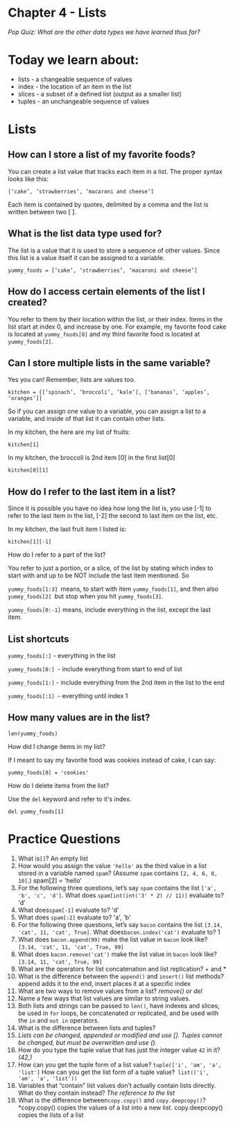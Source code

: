 # Chapter 4 - Lists



_Pop Quiz: What are the other data types we have learned thus far?_ 



# Today we learn about: 

- lists - a changeable sequence of values
- index - the location of an item in the list
- slices - a subset of a defined list (output as a smaller list)
- tuples - an unchangeable sequence of values





# Lists



## How can I store a list of my favorite foods? 

You can create a list value that tracks each item in a list. The proper syntax looks like this: 



```
[‘cake’, ‘strawberries’, ‘macaroni and cheese’]
```



Each item is contained by quotes, delimited by a comma and the list is written between two [ ]. 





## What is the list data type used for? 

The list is a value that it is used to store a sequence of other values. Since this list is a value itself it can be assigned to a variable. 



```
yummy_foods = [‘cake’, ‘strawberries’, ‘macaroni and cheese’]
```



## How do I access certain elements of the list I created? 

You refer to them by their location within the list, or their index. Items in the list start at index 0, and increase by one. For example, my favorite food cake is located at `yummy_foods[0]` and my third favorite food is located at `yummy_foods[2]`.



## Can I store multiple lists in the same variable? 

Yes you can! Remember, lists are values too. 



```
kitchen = [[‘spinach’, ‘broccoli’, ‘kale’], [‘bananas’, ‘apples’, ‘oranges’]]
```



So if you can assign one value to a variable, you can assign a list to a variable, and inside of that list it can contain other lists. 



In my kitchen, the here are my list of fruits: 



```
kitchen[1]
```



In my kitchen, the broccoli is 2nd item [0] in the first list[0]



```
kitchen[0][1]
```

##  

## How do I refer to the last item in a list? 

Since it is possible you have no idea how long the list is, you use [-1] to refer to the last item in the list, [-2] the second to last item on the list, etc. 



In my kitchen, the last fruit item I listed is: 



```
kitchen[1][-1]
```





How do I refer to a part of the list? 

You refer to just a portion, or a slice, of the list by stating which index to start with and up to be NOT include the last item mentioned. So 



`yummy_foods[1:3] `means, to start with item `yummy_foods[1]`, and then also `yummy_foods[2] `but stop when you hit `yummy_foods[3]`.



`yummy_foods[0:-1]` means, include everything in the list, except the last item. 



## List shortcuts



`yummy_foods[:]` - everything in the list

`yummy_foods[0:] `- include everything from start to end of list

`yummy_foods[1:]` - include everything from the 2nd item in the list to the end

`yummy_foods[:1] `- everything until index 1





## How many values are in the list?



```
len(yummy_foods)
```



How did I change items in my list? 

If I meant to say my favorite food was cookies instead of cake, I can say: 

```
yummy_foods[0] = 'cookies'
```



How do I delete items from the list? 

Use the `del` keyword and refer to it's index. 

```
del yummy_foods[1]
```



# Practice Questions

1. What is`[]`? An empty list
2. How would you assign the value `'hello'` as the third value in a list stored in a variable named `spam`? (Assume `spam` contains `[2, 4, 6, 8, 10]`.) spam[2] = 'hello'
3. For the following three questions, let’s say `spam` contains the list `['a', 'b', 'c', 'd']`. What does `spam[int(int('3' * 2) // 11)]` evaluate to? 'd'
4. What does`spam[-1]` evaluate to? 'd'
5. What does `spam[:2]` evaluate to?  'a', 'b'
6. For the following three questions, let’s say `bacon` contains the list `[3.14, 'cat', 11, 'cat', True]`. What does`bacon.index('cat')` evaluate to? 1
7. What does `bacon.append(99)` make the list value in `bacon` look like? `[3.14, 'cat', 11, 'cat', True, 99]`
8. What does `bacon.remove('cat')` make the list value in `bacon` look like? `[3.14, 11, 'cat', True, 99]`
9. What are the operators for list concatenation and list replication? + and *
10. What is the difference between the `append()` and `insert()` list methods? append adds it to the end, insert places it at a specific index
11. What are two ways to remove values from a list? *remove() or del*
12. Name a few ways that list values are similar to string values.
13. Both lists and strings can be passed to `len()`, have indexes and slices, be used in `for` loops, be concatenated or replicated, and be used with the `in` and `not in` operators.
14. What is the difference between lists and tuples? 
15. *Lists can be changed, appended or modified and use []. Tuples cannot be changed, but must be overwritten and use ().*
16. How do you type the tuple value that has just the integer value `42` in it? *(42,)* 
17. How can you get the tuple form of a list value? `tuple(['i', 'am', 'a', 'list']` How can you get the list form of a tuple value?` list(('i', 'am', 'a', 'list'))`
18. Variables that “contain” list values don’t actually contain lists directly. What do they contain instead? *The reference to the list*
19. What is the difference between`copy.copy()` and `copy.deepcopy()`? *copy.copy() copies the values of a list into a new list. copy.deepcopy() copies the lists of a list
